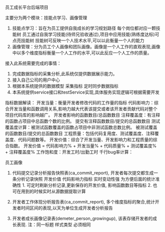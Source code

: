 员工成长平台后端项目

主要分为两个模块：技能点学习、画像管理
1. 技能点学习：旨在为员工提供自我成长的学习规划路径 每个岗位都对应一颗技能树 员工通过自我学习技能(待师兄验收通过),项目中应用技能(熟练度达标)可点亮技能树
   技能树可反映一个人技术水平,可以以此衡量一个人的能力
2. 画像管理：分为员工个人画像和团队画像。画像是一个人工作的直观表现,画像中以多个维度指标衡量一个人工作的水平,可以此反应一个人工作的质量。

接入此系统需要完成的事情：
1. 完成数据指标的采集分析,此系统仅提供数据展示能力。
2. 接入自己公司的用户中心
3. 根据本系统提供的数据模型 采集指标 定时同步数据指标
4. 本系统提供service接口和testService实现,具体服务实现逻辑可根据需要开发

指标数据解读：
开发当量：衡量开发者修改代码的工作量的指标
代码影响力：综合开发当量和函数调用关系,影响力越大代表该提交或者该开发者贡献代码对整个项目代码库的影响越广。  开发者影响的函数数目/总函数数目
注释覆盖度：有注释的函数占项目中总函数个数的比例。  提交有注释函数数目/提交的总函数数目
测试覆盖度计算：被测试函数覆盖的函数占项目中非测试函数总数比例。  被测试覆盖的函数数目/提交的总函数数目
工程质量：包括代码复用度、测试覆盖度、注释覆盖度、代码问题数等。
开发价值：综合了开发当量、开发影响力和工程质量的综合指数。  开发价值 = 代码影响力% + 开发当量% + 代码质量% + 测试覆盖度% + 注释覆盖度%
工作饱和度：开发工时/出勤工时
千行bug率计算：

员工画像
1. 代码提交记录分析报告快照表(ca_commit_report), 开发者每次提交都生成一条分析记录快照
开发价值 代码影响力指标 实时变动性强 为方便后面的统计准确性 1. 可定时刷新分析记录,更新保存的开发价值, 影响函数数目等指标 2. 也可在用到的时候实时从源数据提取计算

2. 开发者工作体现分析报告表(ca_commit_report), 多个维度指标的聚合,统计开发者时间区间的表现,以天为单位生成开发者分析报告

3. 开发者成长画像记录表(demeter_person_growingup), 该表存储开发者的成长表现. 注：同一标题 样式类型 必须相同
